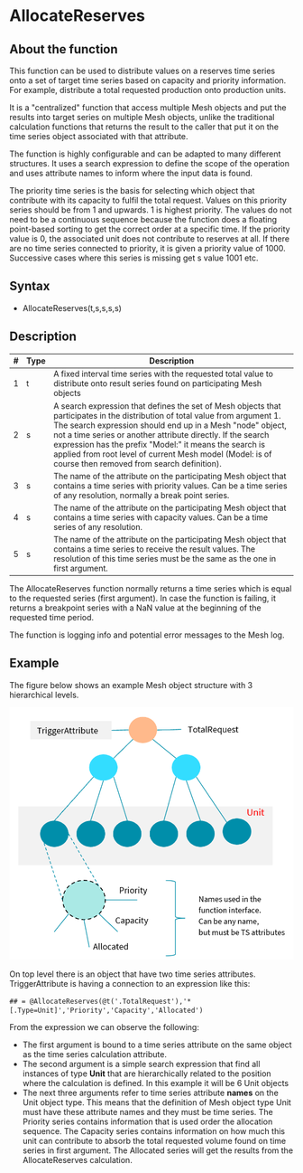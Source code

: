 ﻿# AllocateReserves
## About the function
This function can be used to distribute values on a reserves time series onto a
set of target time series based on capacity and priority information. For
example, distribute a total requested production onto production units.

It is a "centralized" function that access multiple Mesh objects and put the
results into target series on multiple Mesh objects, unlike the traditional
calculation functions that returns the result to the caller that put it on the
time series object associated with that attribute.

The function is highly configurable and can be adapted to many different
structures. It uses a search expression to define the scope of the operation and
uses attribute names to inform where the input data is found.

The priority time series is the basis for selecting which object that contribute
with its capacity to fulfil the total request. Values on this priority series
should be from 1 and upwards. 1 is highest priority. The values do not need to
be a continuous sequence because the function does a floating point-based
sorting to get the correct order at a specific time. If the priority value is 0,
the associated unit does not contribute to reserves at all. If there are no time
series connected to priority, it is given a priority value of 1000. Successive
cases where this series is missing get s value 1001 etc.

## Syntax
- AllocateReserves(t,s,s,s,s)

## Description

| # | Type | Description |
|---|---|---|
| 1 | t | A fixed interval time series with the requested total value to distribute onto result series found on participating Mesh objects |
| 2 | s | A search expression that defines the set of Mesh objects that participates in the distribution of total value from argument 1. The search expression should end up in a Mesh "node" object, not a time series or another attribute directly. If the search expression has the prefix "Model:" it means the search is applied from root level of current Mesh model (Model: is of course then removed from search definition). |
| 3 | s | The name of the attribute on the participating Mesh object that contains a time series with priority values. Can be a time series of any resolution, normally a break point series. |
| 4 | s | The name of the attribute on the participating Mesh object that contains a time series with capacity values. Can be a time series of any resolution. |
| 5 | s | The name of the attribute on the participating Mesh object that contains a time series to receive the result values. The resolution of this time series must be the same as the one in first argument. |

The AllocateReserves function normally returns a time series which is equal to
the requested series (first argument). In case the function is failing, it
returns a breakpoint series with a NaN value at the beginning of the requested
time period.

The function is logging info and potential error messages to the Mesh log.

## Example
The figure below shows an example Mesh object structure with 3 hierarchical
levels.

![](assets/images/DocExampleAllocateReserves.png)

On top level there is an object that have two time series attributes.
TriggerAttribute is having a connection to an expression like this:

```
## = @AllocateReserves(@t('.TotalRequest'),'*[.Type=Unit]','Priority','Capacity','Allocated')
```

From the expression we can observe the following:

- The first argument is bound to a time series attribute on the same object as the time series calculation attribute.
- The second argument is a simple search expression that find all instances of type **Unit** that are hierarchically related to the position where the calculation is defined. In this example it will be 6 Unit objects
- The next three arguments refer to time series attribute **names** on the Unit object type. This means that the definition of Mesh object type Unit must have these attribute names and they must be time series. The Priority series contains information that is used order the allocation sequence. The Capacity series contains information on how much this unit can contribute to absorb the total requested volume found on time series in first argument. The Allocated series will get the results from the AllocateReserves calculation.
